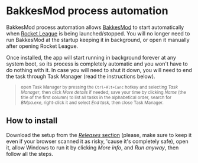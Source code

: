 # BakkesMod process automation
BakkesMod process automation allows [BakkesMod](https://www.bakkesmod.com/download.php) to start automatically when [Rocket League](https://www.rocketleague.com/) is being launched/stopped.
You will no longer need to run BakkesMod at the startup keeping it in background, or open it manually after opening Rocket League.

Once installed, the app will start running in background forever at any system boot, so its process is completely automatic and you won't have to do nothing with it.
In case you will need to shut it down, you will need to end the task through Task Manager (read the instructions below).
> <sup>open Task Manager by pressing the `Ctrl+Alt+Canc` hotkey and selecting *Task Manager*, then click *More details* if needed; save your time by clicking *Name* (the title of the first column) to list all tasks in the alphabetical order, search for *BMpa.exe*, right-click it and select *End task*, then close Task Manager.</sup>
## How to install
Download the setup from the [*Releases* section](https://www.github.com/martinotecco/BakkesMod-process-automation/releases) (please, make sure to keep it even if your browser scanned it as risky, 'cause it's completely safe), open it, allow Windows to run it by clicking *More info*, and *Run anyway*, then follow all the steps.
